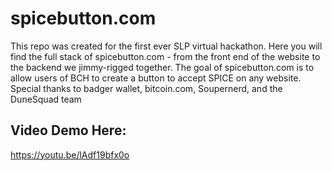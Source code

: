 <h1>spicebutton.com</h1>
<p>This repo was created for the first ever SLP virtual hackathon. 
Here you will find the full stack of spicebutton.com - from the front end of the website to the backend we jimmy-rigged together. 
The goal of spicebutton.com is to allow users of BCH to create a button to accept SPICE on any website. 
Special thanks to badger wallet, bitcoin.com, Soupernerd, and the DuneSquad team</p>

<h2>Video Demo Here:</h2>
<a href="https://youtu.be/lAdf19bfx0o">https://youtu.be/lAdf19bfx0o</a>

